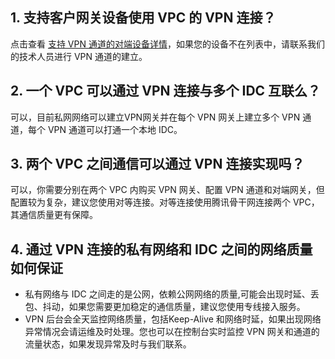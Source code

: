 ## 1. 支持客户网关设备使用 VPC 的 VPN 连接？
点击查看 <a href="http://tcecqpoc.fsphere.cn/help/VPN%E9%80%9A%E9%81%93%E5%BB%BA%E7%AB%8B%E7%9B%AE%E5%89%8D%E6%94%AF%E6%8C%81%E5%93%AA%E4%BA%9B%E8%AE%BE%E5%A4%87" target="_blank">支持 VPN 通道的对端设备详情</a>，如果您的设备不在列表中，请联系我们的技术人员进行 VPN 通道的建立。

## 2. 一个 VPC 可以通过 VPN 连接与多个 IDC 互联么？
可以，目前私网网络可以建立VPN网关并在每个 VPN 网关上建立多个 VPN 通道，每个 VPN 通道可以打通一个本地 IDC。

## 3. 两个 VPC 之间通信可以通过 VPN 连接实现吗？
可以，你需要分别在两个 VPC 内购买 VPN 网关、配置 VPN 通道和对端网关，但配置较为复杂，建议您使用对等连接。对等连接使用腾讯骨干网连接两个 VPC，其通信质量更有保障。

## 4. 通过 VPN 连接的私有网络和 IDC 之间的网络质量如何保证
- 私有网络与 IDC 之间走的是公网，依赖公网网络的质量,可能会出现时延、丢包、抖动，如果您需要更加稳定的通信质量，建议您使用专线接入服务。
- VPN 后台会全天监控网络质量，包括Keep-Alive 和网络时延，如果出现网络异常情况会请运维及时处理。您也可以在控制台实时监控 VPN 网关和通道的流量状态，如果发现异常及时与我们联系。